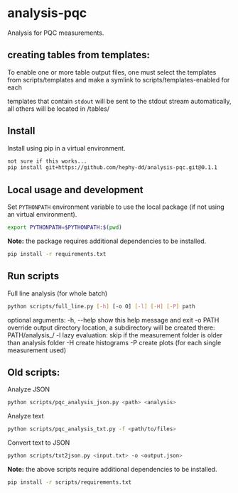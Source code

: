 # analysis-pqc

Analysis for PQC measurements.

## creating tables from templates:

To enable one or more table output files, one must select the templates from scripts/templates and make a symlink to scripts/templates-enabled for each

templates that contain ```stdout``` will be sent to the stdout stream automatically, all others will be located in <outputdir>/tables/ 





## Install

Install using pip in a virtual environment.

```bash
not sure if this works...
pip install git+https://github.com/hephy-dd/analysis-pqc.git@0.1.1
```

## Local usage and development

Set `PYTHONPATH` environment variable to use the local package (if not using an virtual environment).

```bash
export PYTHONPATH=$PYTHONPATH:$(pwd)
```

**Note:** the package requires additional dependencies to be installed.

```bash
pip install -r requirements.txt
```

## Run scripts

Full line analysis (for whole batch)
```bash
python scripts/full_line.py [-h] [-o O] [-l] [-H] [-P] path
```

optional arguments:
  -h, --help  show this help message and exit
  -o PATH     override output directory location, a subdirectory will be created there: PATH/analysis_<batch-name>/
  -l          lazy evaluation: skip if the measurement folder is older than analysis folder
  -H          create histograms
  -P          create plots (for each single measurement used)


## Old scripts:

Analyze JSON
```bash
python scripts/pqc_analysis_json.py <path> <analysis>
```

Analyze text
```bash
python scripts/pqc_analysis_txt.py -f <path/to/files>
```

Convert text to JSON
```bash
python scripts/txt2json.py <input.txt> -o <output.json>
```

**Note:** the above scripts require additional dependencies to be installed.

```bash
pip install -r scripts/requirements.txt
```
